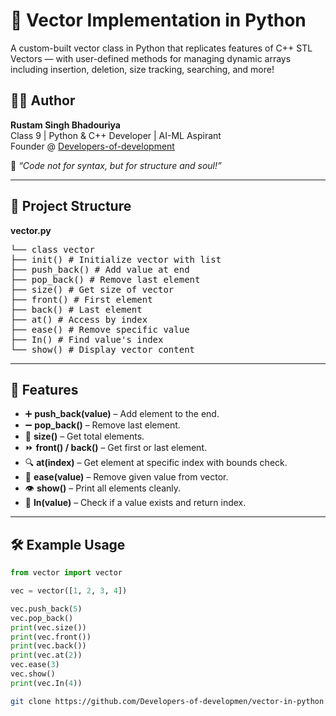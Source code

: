 # 🚀 Vector Implementation in Python

A custom-built vector class in Python that replicates features of C++ STL Vectors — with user-defined methods for managing dynamic arrays including insertion, deletion, size tracking, searching, and more!

## 👨‍💻 Author

**Rustam Singh Bhadouriya**  
Class 9 | Python & C++ Developer | AI-ML Aspirant  
Founder @ [Developers-of-development](https://github.com/Developers-of-development)  

📌 *“Code not for syntax, but for structure and soul!”*

---

## 📂 Project Structure

**vector.py**
<pre>└── class vector
├── init() # Initialize vector with list
├── push_back() # Add value at end
├── pop_back() # Remove last element
├── size() # Get size of vector
├── front() # First element
├── back() # Last element
├── at() # Access by index
├── ease() # Remove specific value
├── In() # Find value's index
└── show() # Display vector content</pre>


---

## 🧠 Features

- ➕ **push_back(value)** – Add element to the end.
- ➖ **pop_back()** – Remove last element.
- 🔢 **size()** – Get total elements.
- ⏩ **front() / back()** – Get first or last element.
- 🔍 **at(index)** – Get element at specific index with bounds check.
- 🧽 **ease(value)** – Remove given value from vector.
- 👁 **show()** – Print all elements cleanly.
- 🔎 **In(value)** – Check if a value exists and return index.

---

## 🛠 Example Usage

```python
from vector import vector

vec = vector([1, 2, 3, 4])

vec.push_back(5)
vec.pop_back()
print(vec.size())
print(vec.front())
print(vec.back())
print(vec.at(2))
vec.ease(3)
vec.show()
print(vec.In(4))
```

```bash
git clone https://github.com/Developers-of-developmen/vector-in-python.git
```

